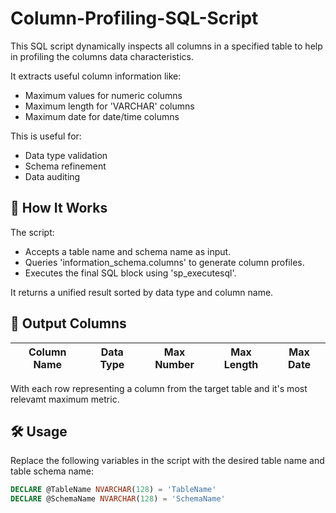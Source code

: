 # Column-Profiling-SQL-Script
This SQL script dynamically inspects all columns in a specified table to help in profiling the columns data characteristics.

It extracts useful column information like:
- Maximum values for numeric columns
- Maximum length for 'VARCHAR' columns
- Maximum date for date/time columns

This is useful for:
- Data type validation
- Schema refinement
- Data auditing

## 🔧  How It Works
The script:
- Accepts a table name and schema name as input.
- Queries 'information_schema.columns' to generate column profiles.
- Executes the final SQL block using 'sp_executesql'.

It returns a unified result sorted by data type and column name.

## 🎁 Output Columns
| Column Name | Data Type | Max Number | Max Length | Max Date |
|-------------|-----------|------------|------------|----------|

With each row representing a column from the target table and it's most relevamt maximum metric.


## 🛠️ Usage
Replace the following variables in the script with the desired table name and table schema name:

```sql
DECLARE @TableName NVARCHAR(128) = 'TableName'
DECLARE @SchemaName NVARCHAR(128) = 'SchemaName'